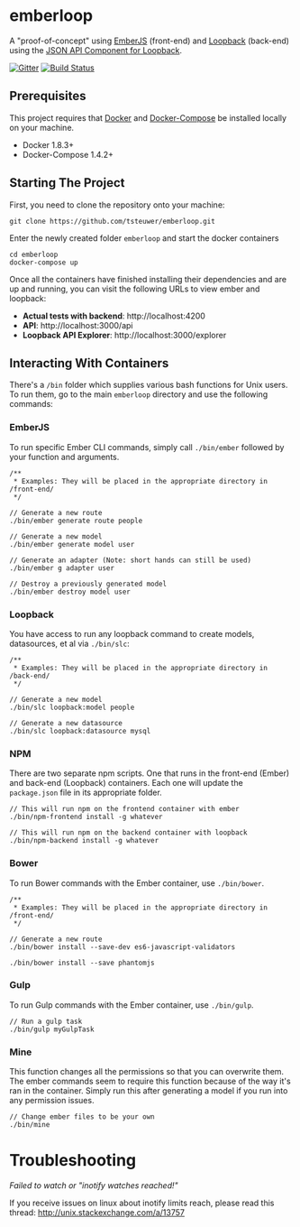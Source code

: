 # emberloop
A "proof-of-concept" using [EmberJS](http://emberjs.com) (front-end) and [Loopback](http://loopback.io) (back-end) using the [JSON API Component for Loopback](https://github.com/digitalsadhu/loopback-component-jsonapi).

[![Gitter](https://badges.gitter.im/Join%20Chat.svg)](https://gitter.im/tsteuwer/emberloop?utm_source=badge&utm_medium=badge&utm_campaign=pr-badge) [![Build Status](https://travis-ci.org/tsteuwer/emberloop.svg?branch=master)](https://travis-ci.org/tsteuwer/emberloop)

## Prerequisites
This project requires that [Docker](https://docker.com) and [Docker-Compose](https://docs.docker.com/compose/install) be installed locally on your machine.
- Docker 1.8.3+
- Docker-Compose 1.4.2+

## Starting The Project
First, you need to clone the repository onto your machine:

```
git clone https://github.com/tsteuwer/emberloop.git
```
Enter the newly created folder `emberloop` and start the docker containers

```
cd emberloop
docker-compose up
```

Once all the containers have finished installing their dependencies and are up and running, you can visit the following URLs to view ember and loopback:

- **Actual tests with backend**: http://localhost:4200
- **API**: http://localhost:3000/api
- **Loopback API Explorer**: http://localhost:3000/explorer

## Interacting With Containers

There's a `/bin` folder which supplies various bash functions for Unix users. To run them, go to the main `emberloop` directory and use the following commands:

### EmberJS

To run specific Ember CLI commands, simply call `./bin/ember` followed by your function and arguments.

```
/**
 * Examples: They will be placed in the appropriate directory in /front-end/
 */

// Generate a new route
./bin/ember generate route people

// Generate a new model
./bin/ember generate model user

// Generate an adapter (Note: short hands can still be used)
./bin/ember g adapter user

// Destroy a previously generated model
./bin/ember destroy model user
```

### Loopback

You have access to run any loopback command to create models, datasources, et al via `./bin/slc`:

```
/**
 * Examples: They will be placed in the appropriate directory in /back-end/
 */

// Generate a new model
./bin/slc loopback:model people

// Generate a new datasource
./bin/slc loopback:datasource mysql
```

### NPM

There are two separate npm scripts. One that runs in the front-end (Ember) and back-end (Loopback) containers. Each one will update the `package.json` file in its appropriate folder.

```
// This will run npm on the frontend container with ember
./bin/npm-frontend install -g whatever

// This will run npm on the backend container with loopback
./bin/npm-backend install -g whatever
```

### Bower

To run Bower commands with the Ember container, use `./bin/bower`.

```
/**
 * Examples: They will be placed in the appropriate directory in /front-end/
 */

// Generate a new route
./bin/bower install --save-dev es6-javascript-validators

./bin/bower install --save phantomjs
```

### Gulp

To run Gulp commands with the Ember container, use `./bin/gulp`.

```
// Run a gulp task 
./bin/gulp myGulpTask
```

### Mine

This function changes all the permissions so that you can overwrite them. The ember commands seem to require this function because of the way it's ran in the container. Simply run this after generating a model if you run into any permission issues.

```
// Change ember files to be your own 
./bin/mine
```

# Troubleshooting
*Failed to watch or "inotify watches reached!"*

If you receive issues on linux about inotify limits reach, please read this thread: http://unix.stackexchange.com/a/13757
